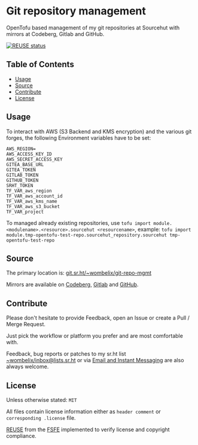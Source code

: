 <!--
SPDX-FileCopyrightText: 2024 Dominik Wombacher <dominik@wombacher.cc>

SPDX-License-Identifier: CC0-1.0
-->

# Git repository management

OpenTofu based management of my git repositories at Sourcehut
with mirrors at Codeberg, Gitlab and GitHub.

[![REUSE status](https://api.reuse.software/badge/git.sr.ht/~wombelix/git-repo-mgmt)](https://api.reuse.software/info/git.sr.ht/~wombelix/git-repo-mgmt)

## Table of Contents

* [Usage](#usage)
* [Source](#source)
* [Contribute](#contribute)
* [License](#license)

## Usage

To interact with AWS (S3 Backend and KMS encryption) and the various git forges,
the following Environment variables have to be set:

```
AWS_REGION=
AWS_ACCESS_KEY_ID
AWS_SECRET_ACCESS_KEY
GITEA_BASE_URL
GITEA_TOKEN
GITLAB_TOKEN
GITHUB_TOKEN
SRHT_TOKEN
TF_VAR_aws_region
TF_VAR_aws_account_id
TF_VAR_aws_kms_name
TF_VAR_aws_s3_bucket
TF_VAR_project
```

To managed already existing repositories, use
`tofu import module.<modulename>.<resource>.sourcehut <resourcename>`, example:
`tofu import module.tmp-opentofu-test-repo.sourcehut_repository.sourcehut tmp-opentofu-test-repo`

## Source

The primary location is:
[git.sr.ht/~wombelix/git-repo-mgmt](https://git.sr.ht/~wombelix/git-repo-mgmt)

Mirrors are available on
[Codeberg](https://codeberg.org/wombelix/git-repo-mgmt),
[Gitlab](https://gitlab.com/wombelix/git-repo-mgmt)
and
[GitHub](https://github.com/wombelix/git-repo-mgmt).

## Contribute

Please don't hesitate to provide Feedback,
open an Issue or create a Pull / Merge Request.

Just pick the workflow or platform you prefer and are most comfortable with.

Feedback, bug reports or patches to my sr.ht list
[~wombelix/inbox@lists.sr.ht](https://lists.sr.ht/~wombelix/inbox) or via
[Email and Instant Messaging](https://dominik.wombacher.cc/pages/contact.html)
are also always welcome.

## License

Unless otherwise stated: `MIT`

All files contain license information either as
`header comment` or `corresponding .license` file.

[REUSE](https://reuse.software) from the [FSFE](https://fsfe.org/)
implemented to verify license and copyright compliance.
